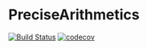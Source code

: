 # PreciseArithmetics

[![Build Status](https://travis-ci.com/aalekseevx/PreciseArithmetics.svg?token=VgQCDzgj2tvEZzsbCvyo&branch=master)](https://travis-ci.com/aalekseevx/PreciseArithmetics)
[![codecov](https://codecov.io/gh/aalekseevx/PreciseArithmetics/branch/master/graph/badge.svg?token=LDIrrSTW8p)](https://codecov.io/gh/aalekseevx/PreciseArithmetics)


